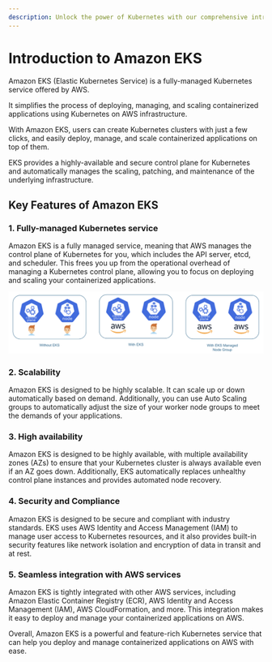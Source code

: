 ```yaml
---
description: Unlock the power of Kubernetes with our comprehensive introduction to Amazon EKS. Dive into managed container orchestration, scaling, and high availability with expert insights.
---
```


# Introduction to Amazon EKS

Amazon EKS (Elastic Kubernetes Service) is a fully-managed Kubernetes service offered by AWS.

It simplifies the process of deploying, managing, and scaling containerized applications using Kubernetes on AWS infrastructure.

With Amazon EKS, users can create Kubernetes clusters with just a few clicks, and easily deploy, manage, and scale containerized applications on top of them.

EKS provides a highly-available and secure control plane for Kubernetes and automatically manages the scaling, patching, and maintenance of the underlying infrastructure.


## Key Features of Amazon EKS

### 1. Fully-managed Kubernetes service

Amazon EKS is a fully managed service, meaning that AWS manages the control plane of Kubernetes for you, which includes the API server, etcd, and scheduler. This frees you up from the operational overhead of managing a Kubernetes control plane, allowing you to focus on deploying and scaling your containerized applications.

<p align="center">
    <img src="../../../assets/eks-course-images/eks-overview-and-architecture/k8s-with-and-without-eks.png" alt="Kubernetes management with and without EKS" loading="lazy" />
</p>

### 2. Scalability

Amazon EKS is designed to be highly scalable. It can scale up or down automatically based on demand. Additionally, you can use Auto Scaling groups to automatically adjust the size of your worker node groups to meet the demands of your applications.

### 3. High availability

Amazon EKS is designed to be highly available, with multiple availability zones (AZs) to ensure that your Kubernetes cluster is always available even if an AZ goes down. Additionally, EKS automatically replaces unhealthy control plane instances and provides automated node recovery.

### 4. Security and Compliance

Amazon EKS is designed to be secure and compliant with industry standards. EKS uses AWS Identity and Access Management (IAM) to manage user access to Kubernetes resources, and it also provides built-in security features like network isolation and encryption of data in transit and at rest.

### 5. Seamless integration with AWS services

Amazon EKS is tightly integrated with other AWS services, including Amazon Elastic Container Registry (ECR), AWS Identity and Access Management (IAM), AWS CloudFormation, and more. This integration makes it easy to deploy and manage your containerized applications on AWS.


Overall, Amazon EKS is a powerful and feature-rich Kubernetes service that can help you deploy and manage containerized applications on AWS with ease.